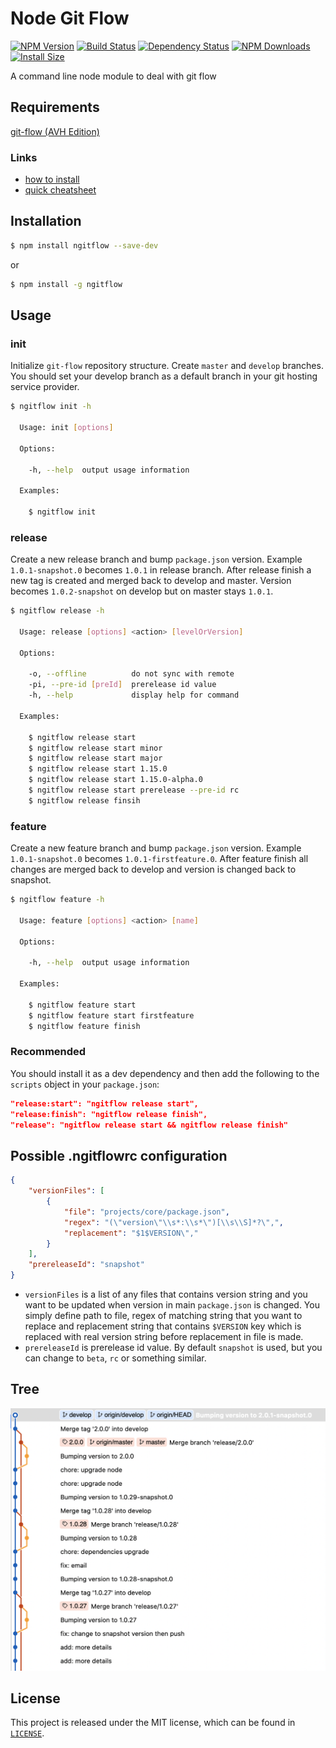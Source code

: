 # Node Git Flow

[![NPM Version](https://badge.fury.io/js/ngitflow.svg)](https://www.npmjs.com/package/ngitflow)
[![Build Status](https://travis-ci.org/xbranch/ngitflow.svg?branch=develop)](https://travis-ci.org/xbranch/ngitflow)
[![Dependency Status](https://david-dm.org/xbranch/ngitflow.svg)](https://david-dm.org/xbranch/ngitflow)
[![NPM Downloads](https://img.shields.io/npm/dm/ngitflow.svg?style=flat)](https://npmcharts.com/compare/ngitflow?minimal=true)
[![Install Size](https://packagephobia.now.sh/badge?p=ngitflow)](https://packagephobia.now.sh/result?p=ngitflow)

A command line node module to deal with git flow

## Requirements

[git-flow (AVH Edition)](https://github.com/petervanderdoes/gitflow-avh)

### Links

- [how to install](https://github.com/petervanderdoes/gitflow-avh/wiki/Installation)
- [quick cheatsheet](http://danielkummer.github.io/git-flow-cheatsheet/)

## Installation

```bash
$ npm install ngitflow --save-dev
```

or

```bash
$ npm install -g ngitflow
```

## Usage

### init

Initialize `git-flow` repository structure. Create `master` and `develop` branches. You should set your develop branch
as a default branch in your git hosting service provider.

```bash
$ ngitflow init -h

  Usage: init [options]

  Options:

    -h, --help  output usage information

  Examples:

    $ ngitflow init
```

### release

Create a new release branch and bump `package.json` version. Example `1.0.1-snapshot.0` becomes `1.0.1` in release
branch. After release finish a new tag is created and merged back to develop and master. Version
becomes `1.0.2-snapshot` on develop but on master stays `1.0.1`.

```bash
$ ngitflow release -h

  Usage: release [options] <action> [levelOrVersion]

  Options:
    
    -o, --offline          do not sync with remote
    -pi, --pre-id [preId]  prerelease id value
    -h, --help             display help for command

  Examples:

    $ ngitflow release start
    $ ngitflow release start minor
    $ ngitflow release start major
    $ ngitflow release start 1.15.0
    $ ngitflow release start 1.15.0-alpha.0
    $ ngitflow release start prerelease --pre-id rc
    $ ngitflow release finsih
```

### feature

Create a new feature branch and bump `package.json` version. Example `1.0.1-snapshot.0` becomes `1.0.1-firstfeature.0`.
After feature finish all changes are merged back to develop and version is changed back to snapshot.

```bash
$ ngitflow feature -h

  Usage: feature [options] <action> [name]

  Options:

    -h, --help  output usage information

  Examples:

    $ ngitflow feature start
    $ ngitflow feature start firstfeature
    $ ngitflow feature finish
```

### Recommended

You should install it as a dev dependency and then add the following to the `scripts` object in your `package.json`:

```json
"release:start": "ngitflow release start",
"release:finish": "ngitflow release finish",
"release": "ngitflow release start && ngitflow release finish"
```

## Possible .ngitflowrc configuration

```json
{
    "versionFiles": [
        {
            "file": "projects/core/package.json",
            "regex": "(\"version\"\\s*:\\s*\")[\\s\\S]*?\",",
            "replacement": "$1$VERSION\","
        }
    ],
    "prereleaseId": "snapshot"
}
```

- `versionFiles` is a list of any files that contains version string and you want to be updated when version in
  main `package.json` is changed. You simply define path to file, regex of matching string that you want to replace and
  replacement string that contains `$VERSION` key which is replaced with real version string before replacement in file
  is made.
- `prereleaseId` is prerelease id value. By default `snapshot` is used, but you can change to `beta`, `rc` or something
  similar.

## Tree

![Tree](tree.png)

## License

This project is released under the MIT license, which can be found in [`LICENSE`](LICENSE).
